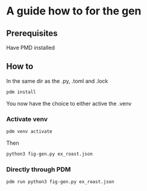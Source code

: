 # A guide how to for the gen

## Prerequisites

Have PMD installed

## How to

In the same dir as the .py, .toml and .lock

```bash
pdm install
```

You now have the choice to either active the .venv

### Activate venv

```bash
pdm venv activate
```

Then

```bash
python3 fig-gen.py ex_roast.json
```

### Directly through PDM

```bash
pdm run python3 fig-gen.py ex_roast.json
```
